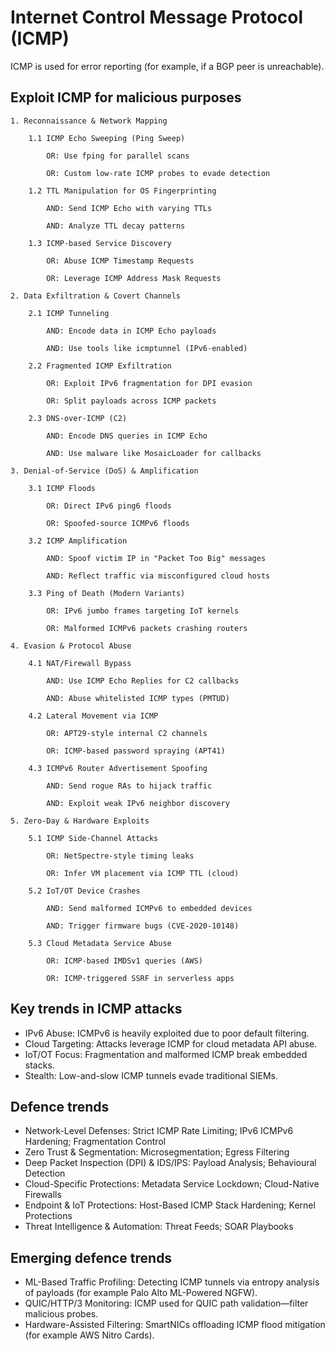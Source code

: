 # Internet Control Message Protocol (ICMP)

ICMP is used for error reporting (for example, if a BGP peer is unreachable).

## Exploit ICMP for malicious purposes

```text
1. Reconnaissance & Network Mapping

    1.1 ICMP Echo Sweeping (Ping Sweep)

        OR: Use fping for parallel scans

        OR: Custom low-rate ICMP probes to evade detection

    1.2 TTL Manipulation for OS Fingerprinting

        AND: Send ICMP Echo with varying TTLs

        AND: Analyze TTL decay patterns

    1.3 ICMP-based Service Discovery

        OR: Abuse ICMP Timestamp Requests

        OR: Leverage ICMP Address Mask Requests

2. Data Exfiltration & Covert Channels

    2.1 ICMP Tunneling

        AND: Encode data in ICMP Echo payloads

        AND: Use tools like icmptunnel (IPv6-enabled)

    2.2 Fragmented ICMP Exfiltration

        OR: Exploit IPv6 fragmentation for DPI evasion

        OR: Split payloads across ICMP packets

    2.3 DNS-over-ICMP (C2)

        AND: Encode DNS queries in ICMP Echo

        AND: Use malware like MosaicLoader for callbacks

3. Denial-of-Service (DoS) & Amplification

    3.1 ICMP Floods

        OR: Direct IPv6 ping6 floods

        OR: Spoofed-source ICMPv6 floods

    3.2 ICMP Amplification

        AND: Spoof victim IP in "Packet Too Big" messages

        AND: Reflect traffic via misconfigured cloud hosts

    3.3 Ping of Death (Modern Variants)

        OR: IPv6 jumbo frames targeting IoT kernels

        OR: Malformed ICMPv6 packets crashing routers

4. Evasion & Protocol Abuse

    4.1 NAT/Firewall Bypass

        AND: Use ICMP Echo Replies for C2 callbacks

        AND: Abuse whitelisted ICMP types (PMTUD)

    4.2 Lateral Movement via ICMP

        OR: APT29-style internal C2 channels

        OR: ICMP-based password spraying (APT41)

    4.3 ICMPv6 Router Advertisement Spoofing

        AND: Send rogue RAs to hijack traffic

        AND: Exploit weak IPv6 neighbor discovery

5. Zero-Day & Hardware Exploits

    5.1 ICMP Side-Channel Attacks

        OR: NetSpectre-style timing leaks

        OR: Infer VM placement via ICMP TTL (cloud)

    5.2 IoT/OT Device Crashes

        AND: Send malformed ICMPv6 to embedded devices

        AND: Trigger firmware bugs (CVE-2020-10148)

    5.3 Cloud Metadata Service Abuse

        OR: ICMP-based IMDSv1 queries (AWS)

        OR: ICMP-triggered SSRF in serverless apps
```

## Key trends in ICMP attacks

* IPv6 Abuse: ICMPv6 is heavily exploited due to poor default filtering.
* Cloud Targeting: Attacks leverage ICMP for cloud metadata API abuse.
* IoT/OT Focus: Fragmentation and malformed ICMP break embedded stacks.
* Stealth: Low-and-slow ICMP tunnels evade traditional SIEMs.

## Defence trends

* Network-Level Defenses: Strict ICMP Rate Limiting; IPv6 ICMPv6 Hardening; Fragmentation Control
* Zero Trust & Segmentation: Microsegmentation; Egress Filtering
* Deep Packet Inspection (DPI) & IDS/IPS: Payload Analysis; Behavioural Detection
* Cloud-Specific Protections: Metadata Service Lockdown; Cloud-Native Firewalls
* Endpoint & IoT Protections: Host-Based ICMP Stack Hardening; Kernel Protections
* Threat Intelligence & Automation: Threat Feeds; SOAR Playbooks

## Emerging defence trends

* ML-Based Traffic Profiling: Detecting ICMP tunnels via entropy analysis of payloads (for example Palo Alto ML-Powered NGFW).
* QUIC/HTTP/3 Monitoring: ICMP used for QUIC path validation—filter malicious probes.
* Hardware-Assisted Filtering: SmartNICs offloading ICMP flood mitigation (for example AWS Nitro Cards).

